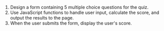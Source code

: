 1. Design a form containing 5 multiple choice questions for the quiz.
2. Use JavaScript functions to handle user input, calculate the score, and output the results to the page.
3. When the user submits the form, display the user's score.

